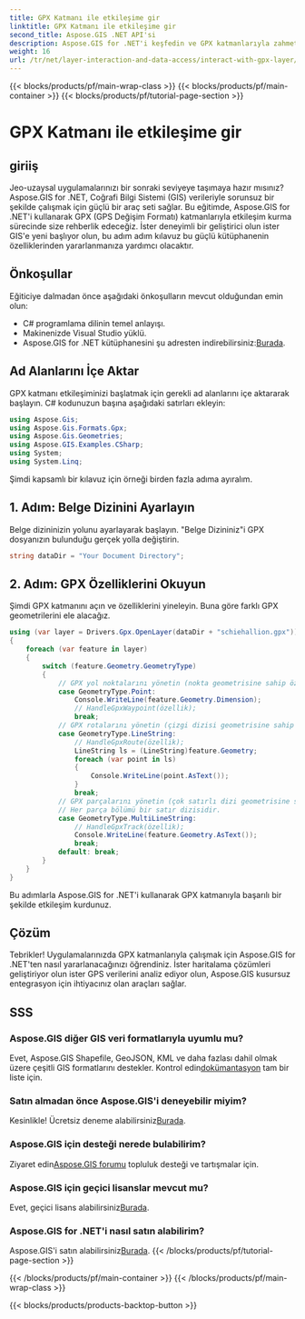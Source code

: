 ```yaml
---
title: GPX Katmanı ile etkileşime gir
linktitle: GPX Katmanı ile etkileşime gir
second_title: Aspose.GIS .NET API'si
description: Aspose.GIS for .NET'i keşfedin ve GPX katmanlarıyla zahmetsizce etkileşime geçin. Kütüphaneyi indirin, ücretsiz deneme sürümünü deneyin ve jeouzamsal uygulamalarınızı geliştirin!
weight: 16
url: /tr/net/layer-interaction-and-data-access/interact-with-gpx-layer/
---
```


{{< blocks/products/pf/main-wrap-class >}}
{{< blocks/products/pf/main-container >}}
{{< blocks/products/pf/tutorial-page-section >}}

# GPX Katmanı ile etkileşime gir

## giriiş
Jeo-uzaysal uygulamalarınızı bir sonraki seviyeye taşımaya hazır mısınız? Aspose.GIS for .NET, Coğrafi Bilgi Sistemi (GIS) verileriyle sorunsuz bir şekilde çalışmak için güçlü bir araç seti sağlar. Bu eğitimde, Aspose.GIS for .NET'i kullanarak GPX (GPS Değişim Formatı) katmanlarıyla etkileşim kurma sürecinde size rehberlik edeceğiz. İster deneyimli bir geliştirici olun ister GIS'e yeni başlıyor olun, bu adım adım kılavuz bu güçlü kütüphanenin özelliklerinden yararlanmanıza yardımcı olacaktır.
## Önkoşullar
Eğiticiye dalmadan önce aşağıdaki önkoşulların mevcut olduğundan emin olun:
- C# programlama dilinin temel anlayışı.
- Makinenizde Visual Studio yüklü.
-  Aspose.GIS for .NET kütüphanesini şu adresten indirebilirsiniz:[Burada](https://releases.aspose.com/gis/net/).
## Ad Alanlarını İçe Aktar
GPX katmanı etkileşiminizi başlatmak için gerekli ad alanlarını içe aktararak başlayın. C# kodunuzun başına aşağıdaki satırları ekleyin:
```csharp
using Aspose.Gis;
using Aspose.Gis.Formats.Gpx;
using Aspose.Gis.Geometries;
using Aspose.GIS.Examples.CSharp;
using System;
using System.Linq;
```
Şimdi kapsamlı bir kılavuz için örneği birden fazla adıma ayıralım.
## 1. Adım: Belge Dizinini Ayarlayın
Belge dizininizin yolunu ayarlayarak başlayın. "Belge Dizininiz"i GPX dosyanızın bulunduğu gerçek yolla değiştirin.
```csharp
string dataDir = "Your Document Directory";
```
## 2. Adım: GPX Özelliklerini Okuyun
Şimdi GPX katmanını açın ve özelliklerini yineleyin. Buna göre farklı GPX geometrilerini ele alacağız.
```csharp
using (var layer = Drivers.Gpx.OpenLayer(dataDir + "schiehallion.gpx"))
{
    foreach (var feature in layer)
    {
        switch (feature.Geometry.GeometryType)
        {
            // GPX yol noktalarını yönetin (nokta geometrisine sahip özellikler).
            case GeometryType.Point:
                Console.WriteLine(feature.Geometry.Dimension);
                // HandleGpxWaypoint(özellik);
                break;
            // GPX rotalarını yönetin (çizgi dizisi geometrisine sahip özellikler).
            case GeometryType.LineString:
                // HandleGpxRoute(özellik);
                LineString ls = (LineString)feature.Geometry;
                foreach (var point in ls)
                {
                    Console.WriteLine(point.AsText());
                }
                break;
            // GPX parçalarını yönetin (çok satırlı dizi geometrisine sahip özellikler).
            // Her parça bölümü bir satır dizisidir.
            case GeometryType.MultiLineString:
                // HandleGpxTrack(özellik);
                Console.WriteLine(feature.Geometry.AsText());
                break;
            default: break;
        }
    }
}
```
Bu adımlarla Aspose.GIS for .NET'i kullanarak GPX katmanıyla başarılı bir şekilde etkileşim kurdunuz.
## Çözüm
Tebrikler! Uygulamalarınızda GPX katmanlarıyla çalışmak için Aspose.GIS for .NET'ten nasıl yararlanacağınızı öğrendiniz. İster haritalama çözümleri geliştiriyor olun ister GPS verilerini analiz ediyor olun, Aspose.GIS kusursuz entegrasyon için ihtiyacınız olan araçları sağlar.
## SSS
### Aspose.GIS diğer GIS veri formatlarıyla uyumlu mu?
 Evet, Aspose.GIS Shapefile, GeoJSON, KML ve daha fazlası dahil olmak üzere çeşitli GIS formatlarını destekler. Kontrol edin[dokümantasyon](https://reference.aspose.com/gis/net/) tam bir liste için.
### Satın almadan önce Aspose.GIS'i deneyebilir miyim?
 Kesinlikle! Ücretsiz deneme alabilirsiniz[Burada](https://releases.aspose.com/).
### Aspose.GIS için desteği nerede bulabilirim?
 Ziyaret edin[Aspose.GIS forumu](https://forum.aspose.com/c/gis/33) topluluk desteği ve tartışmalar için.
### Aspose.GIS için geçici lisanslar mevcut mu?
 Evet, geçici lisans alabilirsiniz[Burada](https://purchase.aspose.com/temporary-license/).
### Aspose.GIS for .NET'i nasıl satın alabilirim?
 Aspose.GIS'i satın alabilirsiniz[Burada](https://purchase.aspose.com/buy).
{{< /blocks/products/pf/tutorial-page-section >}}

{{< /blocks/products/pf/main-container >}}
{{< /blocks/products/pf/main-wrap-class >}}

{{< blocks/products/products-backtop-button >}}
